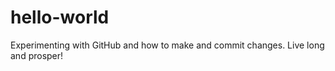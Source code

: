 # hello-world

Experimenting with GitHub and how to make and commit changes.
Live long and prosper!
